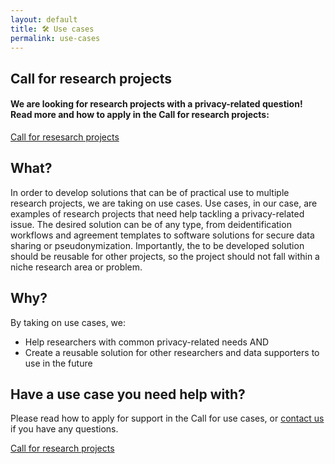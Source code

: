 ```yaml
---
layout: default
title: 🛠️ Use cases
permalink: use-cases
---
```


## Call for research projects
<h4>We are looking for research projects with a privacy-related question! Read more and how to apply in the Call for research projects:</h4>

<a href="https://utrechtuniversity.github.io/dataprivacyproject/assets/docs/Call_for_use_cases.pdf" target="_blank" class = "button">Call for resesarch projects</a>

## What?
In order to develop solutions that can be of practical use to multiple research projects, we are taking on use cases. Use cases, in our case, are examples of research projects that need help tackling a privacy-related issue. The desired solution can be of any type, from deidentification workflows and agreement templates to software solutions for secure data sharing or pseudonymization. Importantly, the to be developed solution should be reusable for other projects, so the project should not fall within a niche research area or problem.

## Why?
By taking on use cases, we:
- Help researchers with common privacy-related needs AND
- Create a reusable solution for other researchers and data supporters to use in the future

## Have a use case you need help with?
Please read how to apply for support in the Call for use cases, or [contact us](contact) if you have any questions.

<a href="https://utrechtuniversity.github.io/dataprivacyproject/assets/docs/Call_for_use_cases.pdf" target="_blank" class = "button">Call for research projects</a>